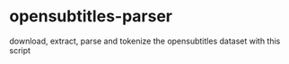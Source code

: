 # opensubtitles-parser
download, extract, parse and tokenize the opensubtitles dataset with this script


